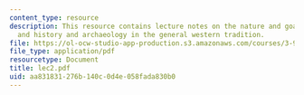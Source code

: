 ```yaml
---
content_type: resource
description: This resource contains lecture notes on the nature and goals of archeology,
  and history and archaeology in the general western tradition.
file: https://ol-ocw-studio-app-production.s3.amazonaws.com/courses/3-986-the-human-past-introduction-to-archaeology-fall-2006/aa831831276b140c0d4e058fada830b0_lec2.pdf
file_type: application/pdf
resourcetype: Document
title: lec2.pdf
uid: aa831831-276b-140c-0d4e-058fada830b0
---
```

